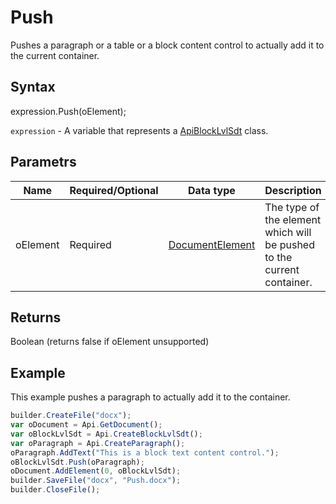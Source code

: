 # Push

Pushes a paragraph or a table or a block content control to actually add it to the current container.

## Syntax

expression.Push(oElement);

`expression` - A variable that represents a [ApiBlockLvlSdt](../ApiBlockLvlSdt.md) class.

## Parametrs

| **Name** | **Required/Optional** | **Data type** | **Description** |
| ------------- | ------------- | ------------- | ------------- |
| oElement | Required | [DocumentElement](../../../Enumerations/DocumentElement.md) | The type of the element which will be pushed to the current container. |

## Returns

Boolean (returns false if oElement unsupported)

## Example

This example pushes a paragraph to actually add it to the container.

```javascript
builder.CreateFile("docx");
var oDocument = Api.GetDocument();
var oBlockLvlSdt = Api.CreateBlockLvlSdt();
var oParagraph = Api.CreateParagraph();
oParagraph.AddText("This is a block text content control.");
oBlockLvlSdt.Push(oParagraph);
oDocument.AddElement(0, oBlockLvlSdt);
builder.SaveFile("docx", "Push.docx");
builder.CloseFile();
```